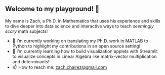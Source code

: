 ## Welcome to my playground! 👋

My name is Zach, a Ph.D. in Mathematics that uses his experience and skills to dive deeper into data science and interactive ways to teach *seemingly scary* math subjects! 

- 🔭 I’m currently working on translating my Ph.D. work in MATLAB to Python to highlight my contributions in an open source setting!
- 🌱 I’m currently learning how to build visualization applets with Streamlit to visualize concepts in Linear Algebra like matrix-vector multiplication and determinants!
- 📫 How to reach me: zach.chairez@gmail.com

<!--
**zach-chairez/zach-chairez** is a ✨ _special_ ✨ repository because its `README.md` (this file) appears on your GitHub profile.

Here are some ideas to get you started:

- 🔭 I’m currently working on ...
- 🌱 I’m currently learning ...
- 👯 I’m looking to collaborate on ...
- 🤔 I’m looking for help with ...
- 💬 Ask me about ...
- 📫 How to reach me: ...
- 😄 Pronouns: ...
- ⚡ Fun fact: ...
-->
